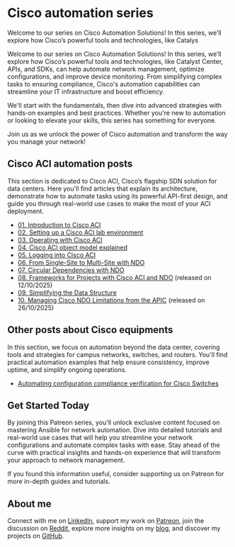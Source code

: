 # Cisco automation series

Welcome to our series on Cisco Automation Solutions! In this series, we’ll explore how Cisco’s powerful tools and technologies, like Catalys

Welcome to our series on Cisco Automation Solutions! In this series, we’ll explore how Cisco’s powerful tools and technologies, like Catalyst Center, APIs, and SDKs, can help automate network management, optimize configurations, and improve device monitoring. From simplifying complex tasks to ensuring compliance, Cisco's automation capabilities can streamline your IT infrastructure and boost efficiency.

We'll start with the fundamentals, then dive into advanced strategies with hands-on examples and best practices. Whether you're new to automation or looking to elevate your skills, this series has something for everyone.

Join us as we unlock the power of Cisco automation and transform the way you manage your network!

## Cisco ACI automation posts

This section is dedicated to Cisco ACI, Cisco’s flagship SDN solution for data centers. Here you'll find articles that explain its architecture, demonstrate how to automate tasks using its powerful API-first design, and guide you through real-world use cases to make the most of your ACI deployment.

* [01. Introduction to Cisco ACI](https://www.patreon.com/posts/135467822)
* [02. Setting up a Cisco ACI lab environment](https://www.patreon.com/posts/135538783)
* [03. Operating with Cisco ACI](https://www.patreon.com/posts/136209067)
* [04. Cisco ACI object model explained](https://www.patreon.com/posts/137148380)
* [05. Logging into Cisco ACI](https://www.patreon.com/posts/137867414/)
* [06. From Single-Site to Multi-Site with NDO](https://www.patreon.com/posts/139120165/)
* [07. Circular Dependencies with NDO](https://www.patreon.com/posts/139121389/)
* [08. Frameworks for Projects with Cisco ACI and NDO](https://www.patreon.com/posts/139319477/) (released on 12/10/2025)
* [09. Simplifying the Data Structure](https://www.patreon.com/posts/139320986/)
* [10. Managing Cisco NDO Limitations from the APIC](https://www.patreon.com/posts/139724658/) (released on 26/10/2025)

## Other posts about Cisco equipments

In this section, we focus on automation beyond the data center, covering tools and strategies for campus networks, switches, and routers. You'll find practical automation examples that help ensure consistency, improve uptime, and simplify ongoing operations.

* [Automating configuration compliance verification for Cisco Switches](https://www.patreon.com/posts/118069954/)

## Get Started Today

By joining this Patreon series, you'll unlock exclusive content focused on mastering Ansible for network automation. Dive into detailed tutorials and real-world use cases that will help you streamline your network configurations and automate complex tasks with ease. Stay ahead of the curve with practical insights and hands-on experience that will transform your approach to network management.

If you found this information useful, consider supporting us on Patreon for more in-depth guides and tutorials.

## About me

Connect with me on [LinkedIn](http://linkedin.com/in/adainese/), support my work on [Patreon](https://www.patreon.com/c/adainese), join the discussion on [Reddit](https://www.reddit.com/user/a_dainese/), explore more insights on my [blog](https://www.adainese.it), and discover my projects on [GitHub](https://github.com/dainok).
